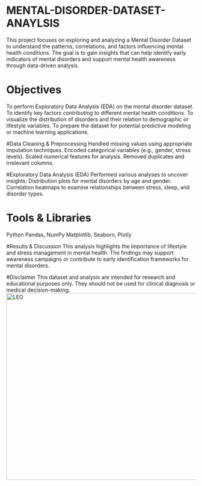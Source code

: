 # MENTAL-DISORDER-DATASET-ANAYLSIS

This project focuses on exploring and analyzing a Mental Disorder Dataset to understand the patterns, correlations, and factors influencing mental health conditions.
The goal is to gain insights that can help identify early indicators of mental disorders and support mental health awareness through data-driven analysis.

# Objectives
To perform Exploratory Data Analysis (EDA) on the mental disorder dataset.
To identify key factors contributing to different mental health conditions.
To visualize the distribution of disorders and their relation to demographic or lifestyle variables.
To prepare the dataset for potential predictive modeling or machine learning applications.

#Data Cleaning & Preprocessing
Handled missing values using appropriate imputation techniques.
Encoded categorical variables (e.g., gender, stress levels).
Scaled numerical features for analysis.
Removed duplicates and irrelevant columns.

#Exploratory Data Analysis (EDA)
Performed various analyses to uncover insights:
Distribution plots for mental disorders by age and gender.
Correlation heatmaps to examine relationships between stress, sleep, and disorder types.

# Tools & Libraries
Python
Pandas, NumPy
Matplotlib, Seaborn, Plotly

#Results & Discussion
This analysis highlights the importance of lifestyle and stress management in mental health.
The findings may support awareness campaigns or contribute to early identification frameworks for mental disorders.

#Disclaimer
This dataset and analysis are intended for research and educational purposes only.
They should not be used for clinical diagnosis or medical decision-making.<img width="887" height="497" alt="LEO" src="https://github.com/user-attachments/assets/760de172-d432-43d1-96cb-336449e36924" />

